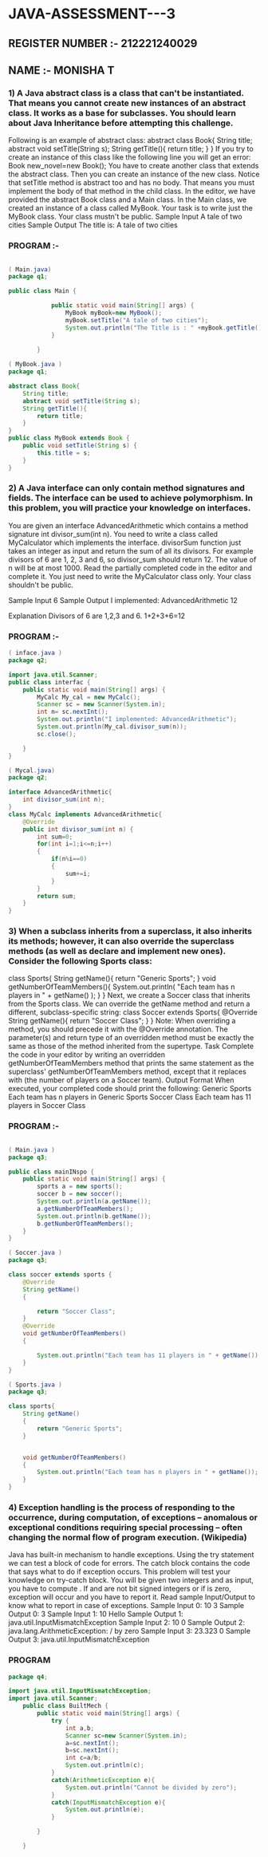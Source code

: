 # JAVA-ASSESSMENT---3

## REGISTER NUMBER :- 212221240029
## NAME :- MONISHA T

### 1) A Java abstract class is a class that can't be instantiated. That means you cannot create new instances of an abstract class. It works as a base for subclasses. You should learn about Java Inheritance before attempting this challenge.
Following is an example of abstract class:
abstract class Book{
    String title;
    abstract void setTitle(String s);
    String getTitle(){
        return title;
    }
}
If you try to create an instance of this class like the following line you will get an error:
Book new_novel=new Book();
You have to create another class that extends the abstract class. Then you can create an instance of the new class.
Notice that setTitle method is abstract too and has no body. That means you must implement the body of that method in the child class.
In the editor, we have provided the abstract Book class and a Main class. In the Main class, we created an instance of a class called MyBook. Your task is to write just the MyBook class.
Your class mustn't be public.
Sample Input
A tale of two cities
Sample Output
The title is: A tale of two cities

### PROGRAM :-

```java

( Main.java)
package q1;

public class Main {

            public static void main(String[] args) {
                MyBook myBook=new MyBook();
                myBook.setTitle("A tale of two cities");
                System.out.println("The Title is : " +myBook.getTitle());
            }

        }
       
( MyBook.java )
package q1;

abstract class Book{
    String title;
    abstract void setTitle(String s);
    String getTitle(){
        return title;
    }
}
public class MyBook extends Book {
    public void setTitle(String s) {
        this.title = s;
    }
}

```



### 2) A Java interface can only contain method signatures and fields. The interface can be used to achieve polymorphism. In this problem, you will practice your knowledge on interfaces.
You are given an interface AdvancedArithmetic which contains a method signature int divisor_sum(int n). You need to write a class called MyCalculator which implements the interface.
divisorSum function just takes an integer as input and return the sum of all its divisors. For example divisors of 6 are 1, 2, 3 and 6, so divisor_sum should return 12. The value of n will be at most 1000.
Read the partially completed code in the editor and complete it. You just need to write the MyCalculator class only. Your class shouldn't be public.

Sample Input
6
Sample Output
I implemented: AdvancedArithmetic
12

Explanation
Divisors of 6 are 1,2,3 and 6. 1+2+3+6=12

### PROGRAM :-

```java
( inface.java )
package q2;

import java.util.Scanner;
public class interfac {
    public static void main(String[] args) {
        MyCalc My_cal = new MyCalc();
        Scanner sc = new Scanner(System.in);
        int n= sc.nextInt();
        System.out.println("I implemented: AdvancedArithmetic");
        System.out.println(My_cal.divisor_sum(n));
        sc.close();

    }
}

( Mycal.java)
package q2;

interface AdvancedArithmetic{
    int divisor_sum(int n);
}
class MyCalc implements AdvancedArithmetic{
    @Override
    public int divisor_sum(int n) {
        int sum=0;
        for(int i=1;i<=n;i++)
        {
            if(n%i==0)
            {
                sum+=i;
            }
        }
        return sum;
    }
}

```


### 3) When a subclass inherits from a superclass, it also inherits its methods; however, it can also override the superclass methods (as well as declare and implement new ones). Consider the following Sports class:
class Sports{
    String getName(){
        return "Generic Sports";
    }
    void getNumberOfTeamMembers(){
        System.out.println( "Each team has n players in " + getName() );
    }
}
Next, we create a Soccer class that inherits from the Sports class. We can override the getName method and return a different, subclass-specific string:
class Soccer extends Sports{
    @Override
    String getName(){
        return "Soccer Class";
    }
}
Note: When overriding a method, you should precede it with the @Override annotation. The parameter(s) and return type of an overridden method must be exactly the same as those of the method inherited from the supertype.
Task
Complete the code in your editor by writing an overridden getNumberOfTeamMembers method that prints the same statement as the superclass' getNumberOfTeamMembers method, except that it replaces  with  (the number of players on a Soccer team).
Output Format
When executed, your completed code should print the following:
Generic Sports
Each team has n players in Generic Sports
Soccer Class
Each team has 11 players in Soccer Class

### PROGRAM :-

```java

( Main.java )
package q3;

public class mainINspo {
    public static void main(String[] args) {
        sports a = new sports();
        soccer b = new soccer();
        System.out.println(a.getName());
        a.getNumberOfTeamMembers();
        System.out.println(b.getName());
        b.getNumberOfTeamMembers();
    }
}

( Soccer.java )
package q3;

class soccer extends sports {
    @Override
    String getName()
    {

        return "Soccer Class";
    }
    @Override
    void getNumberOfTeamMembers()
    {

        System.out.println("Each team has 11 players in " + getName());
    }
}

( Sports.java )
package q3;

class sports{
    String getName()
    {
        return "Generic Sports";
    }


    void getNumberOfTeamMembers()
    {
        System.out.println("Each team has n players in " + getName());
    }
}

```


### 4) Exception handling is the process of responding to the occurrence, during computation, of exceptions – anomalous or exceptional conditions requiring special processing – often changing the normal flow of program execution. (Wikipedia)
Java has built-in mechanism to handle exceptions. Using the try statement we can test a block of code for errors. The catch block contains the code that says what to do if exception occurs.
This problem will test your knowledge on try-catch block.
You will be given two integers  and  as input, you have to compute . If  and  are not  bit signed integers or if  is zero, exception will occur and you have to report it. Read sample Input/Output to know what to report in case of exceptions.
Sample Input 0:
10
3
Sample Output 0:
3
Sample Input 1:
10
Hello
Sample Output 1:
java.util.InputMismatchException
Sample Input 2:
10
0
Sample Output 2:
java.lang.ArithmeticException: / by zero
Sample Input 3:
23.323
0
Sample Output 3:
java.util.InputMismatchException

### PROGRAM

```java
package q4;

import java.util.InputMismatchException;
import java.util.Scanner;
    public class BuiltMech {
        public static void main(String[] args) {
            try {
                int a,b;
                Scanner sc=new Scanner(System.in);
                a=sc.nextInt();
                b=sc.nextInt();
                int c=a/b;
                System.out.println(c);
            }
            catch(ArithmeticException e){
                System.out.println("Cannot be divided by zero");
            }
            catch(InputMismatchException e){
                System.out.println(e);
            }

        }

    }


```



